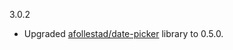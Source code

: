 3.0.2

* Upgraded [afollestad/date-picker](https://github.com/afollestad/date-picker) library to 0.5.0.